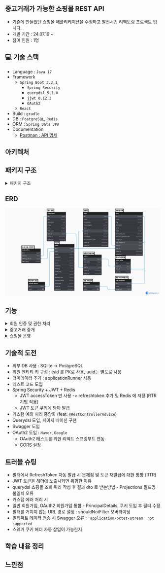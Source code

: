 ## 중고거래가 가능한 쇼핑몰 REST API
- 기존에 만들었던 쇼핑몰 애플리케이션을 수정하고 발전시킨 리팩토링 프로젝트 입니다. 
- 개발 기간 : 24.07.19 ~
- 참여 인원 : 1명
 
## 💻 기술 스택
- Language : `Java 17`
- Framework
  - `Spring Boot 3.3.1`, 
    - `Spring Security`
    - `querydsl 5.1.0`
    - `jjwt 0.12.3`
    - `OAuth2`
  - `React`
- Build : `gradle`
- DB : `PostgreSQL`, `Redis`
- ORM : `Spring Data JPA` 
- Documentation 
  - [Postman : API 명세 ](src%2FMarket.postman_collection.json)

  
## 아키텍처


## 패키지 구조

<details>
<summary>패키지 구조</summary>
<div markdown="1">

```bash
    ├── front
    ├── main
    │   ├── java
    │   │   └── com
    │   │       └── example
    │   │           └── market
    │   │               ├── MarketApplication.java
    │   │               ├── domain
    │   │               │   ├── auth
    │   │               │   │   ├── constant
    │   │               │   │   │   ├── BusinessStatus.java
    │   │               │   │   │   ├── Role.java
    │   │               │   │   │   └── SocialType.java
    │   │               │   │   ├── controller
    │   │               │   │   │   └── UserController.java
    │   │               │   │   ├── dto
    │   │               │   │   │   ├── AccessTokenDto.java
    │   │               │   │   │   ├── BusinessDto.java
    │   │               │   │   │   ├── CreateUserDto.java
    │   │               │   │   │   ├── LoginDto.java
    │   │               │   │   │   ├── PrincipalDetails.java
    │   │               │   │   │   ├── ReissuanceDto.java
    │   │               │   │   │   ├── UpdateUserDto.java
    │   │               │   │   │   ├── UserDto.java
    │   │               │   │   │   └── oauth2
    │   │               │   │   │       ├── GoogleResponse.java
    │   │               │   │   │       ├── NaverResponse.java
    │   │               │   │   │       └── OAuth2Response.java
    │   │               │   │   ├── entity
    │   │               │   │   │   ├── RefreshToken.java
    │   │               │   │   │   └── User.java
    │   │               │   │   ├── handler
    │   │               │   │   │   └── OAuth2LoginSuccessHandler.java
    │   │               │   │   ├── jwt
    │   │               │   │   │   ├── JwtTokenDto.java
    │   │               │   │   │   ├── JwtTokenFilter.java
    │   │               │   │   │   ├── JwtTokenUtils.java
    │   │               │   │   │   └── TokenType.java
    │   │               │   │   ├── repository
    │   │               │   │   │   ├── RefreshTokenRepository.java
    │   │               │   │   │   └── UserRepository.java
    │   │               │   │   └── service
    │   │               │   │       ├── PrincipalDetailsService.java
    │   │               │   │       └── PrincipalOAuth2UserService.java
    │   │               │   ├── shop
    │   │               │   │   ├── constant
    │   │               │   │   │   ├── DiscountRate.java
    │   │               │   │   │   ├── OrderStatus.java
    │   │               │   │   │   ├── ShopCategory.java
    │   │               │   │   │   └── ShopStatus.java
    │   │               │   │   ├── controller
    │   │               │   │   │   ├── ItemController.java
    │   │               │   │   │   ├── OrderController.java
    │   │               │   │   │   └── ShopController.java
    │   │               │   │   ├── dto
    │   │               │   │   │   ├── CategoryDto.java
    │   │               │   │   │   ├── CreateItemDto.java
    │   │               │   │   │   ├── DiscountDto.java
    │   │               │   │   │   ├── ItemDto.java
    │   │               │   │   │   ├── OrderDto.java
    │   │               │   │   │   ├── OrderItemDto.java
    │   │               │   │   │   ├── PurchaseRequestDto.java
    │   │               │   │   │   ├── SearchItemDto.java
    │   │               │   │   │   ├── SearchShopDto.java
    │   │               │   │   │   ├── ShopDto.java
    │   │               │   │   │   ├── SubCategoryDto.java
    │   │               │   │   │   └── UpdateShopDto.java
    │   │               │   │   ├── entity
    │   │               │   │   │   ├── Category.java
    │   │               │   │   │   ├── Item.java
    │   │               │   │   │   ├── Order.java
    │   │               │   │   │   ├── OrderItem.java
    │   │               │   │   │   ├── Shop.java
    │   │               │   │   │   └── SubCategory.java
    │   │               │   │   ├── repository
    │   │               │   │   │   ├── CategoryRepository.java
    │   │               │   │   │   ├── ItemRepository.java
    │   │               │   │   │   ├── ItemRepositoryCustom.java
    │   │               │   │   │   ├── ItemRepositoryImpl.java
    │   │               │   │   │   ├── OrderItemRepository.java
    │   │               │   │   │   ├── OrderRepository.java
    │   │               │   │   │   ├── ShopRepository.java
    │   │               │   │   │   ├── ShopRepositoryCustom.java
    │   │               │   │   │   ├── ShopRepositoryImpl.java
    │   │               │   │   │   └── SubCategoryRepository.java
    │   │               │   │   └── service
    │   │               │   │       ├── ItemService.java
    │   │               │   │       ├── OrderService.java
    │   │               │   │       └── ShopService.java
    │   │               │   └── used_trade
    │   │               │       ├── controller
    │   │               │       │   ├── TradeItemController.java
    │   │               │       │   └── TradeOfferController.java
    │   │               │       ├── dto
    │   │               │       │   ├── TradeItemDto.java
    │   │               │       │   └── TradeOfferDto.java
    │   │               │       ├── entity
    │   │               │       │   ├── TradeItem.java
    │   │               │       │   └── TradeOffer.java
    │   │               │       ├── repository
    │   │               │       │   ├── TradeItemRepository.java
    │   │               │       │   ├── TradeOfferRepository.java
    │   │               │       │   ├── TradeOfferRepositoryCustom.java
    │   │               │       │   └── TradeOfferRepositoryImpl.java
    │   │               │       └── service
    │   │               │           ├── TradeItemService.java
    │   │               │           └── TradeOfferService.java
    │   │               └── global
    │   │                   ├── common
    │   │                   │   ├── AuthenticationFacade.java
    │   │                   │   └── BaseEntity.java
    │   │                   ├── config
    │   │                   │   ├── CorsMvcConfig.java
    │   │                   │   ├── JpaConfig.java
    │   │                   │   ├── PasswordEncoderConfig.java
    │   │                   │   ├── RedisConfig.java
    │   │                   │   ├── SwaggerConfig.java
    │   │                   │   └── WebSecurityConfig.java
    │   │                   ├── error
    │   │                   │   └── exception
    │   │                   │       ├── ErrorCode.java
    │   │                   │       ├── ErrorResponse.java
    │   │                   │       ├── GlobalCustomException.java
    │   │                   │       └── GlobalExceptionHandler.java
    │   │                   ├── infra
    │   │                   │   └── DataInitializer.java
    │   │                   └── util
    │   │                       ├── CookieUtil.java
    │   │                       ├── FileHandlerUtils.java
    │   │                       └── MultipartJackson2HttpMessageConverter.java
    │   └── resources
    │       ├── application-dev.yaml
    │       ├── application-prod.yaml
    │       ├── application-test.yaml
    │       ├── static
    │       └── templates
    │           ├── home.html
    │           ├── my-page.html
    │           ├── sign-in.html
    │           └── sign-up.html
```

</div>
</details>

## ERD
![img.png](img.png)


## 기능

<details>
<summary>회원 인증 및 권한 처리</summary>
<div markdown="1">

</div>
</details>

<details>
<summary>중고거래 중개</summary>
<div markdown="1">

</div>
</details>

<details>
<summary>쇼핑몰 운영</summary>
<div markdown="1">

</div>
</details>


## 기술적 도전
- 외부 DB 사용 : SQlite -> PostgreSQL
- 회원 엔티티 키 구성 : tsid 를 PK로 사용, uuid는 별도로 사용
- 더미데이터 추가 : applicationRunner 사용
- 테스트 코드 도입 
- Spring Security + JWT + Redis 
  - JWT accessToken 만 사용 -> refreshtoken 추가 및 Redis 에 저장 (RTR 기법 적용)
  - JWT 토큰 쿠키에 담아 발급
- 커스텀 예외 처리 중앙화 (feat. `@RestControllerAdvice`)
- Querydsl 도입, 페이지 네이션 구현
- Swagger 도입
- OAuth2 도입 : `Naver`, `Google`
  - OAuth2 테스트를 위한 리액트 스프링부트 연동 
  - CORS 설정

## 트러블 슈팅
- 필터에서 RefreshToken 자동 발급 시 문제점 및 토큰 재발급에 대한 방향 (RTR)
- JWT 토큰을 헤더에 노출시키면 위험한 이유
- querydsl 쇼핑몰 조회 쿼리 작성 후 결과 dto 로 받는방법 - Projections 필드명 불일치 오류
- 커스텀 에러 처리 시
- 일반 회원가입, OAuth2 회원가입 통합 - PrincipalDetails, 쿠키 도입 후 필터 수정
- 필터를 거치지 않는 URL 경로 설정 : shouldNotFilter 오버라이딩
- 멀티파트 데이터 전송 시 Swagger 오류 : `'application/octet-stream' not supported`
- 스웨거 쿠키 헤더 자동 삽입이 가능한지

## 학습 내용 정리

## 느낀점
